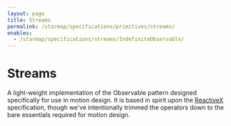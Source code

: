 ```yaml
---
layout: page
title: Streams
permalink: /starmap/specifications/primitives/streams/
enables:
  - /starmap/specifications/streams/IndefiniteObservable/
---
```


# Streams

A light-weight implementation of the Observable pattern designed specifically for use in motion
design. It is based in spirit upon the
[ReactiveX](http://reactivex.io/documentation/observable.html) specification, though we've
intentionally trimmed the operators down to the bare essentials required for motion design.
